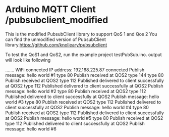 # Arduino MQTT Client /pubsubclient_modified
 
This is the modified PubsubClient library to support QoS 1 and Qos 2 
You can find the unmodified version of PubsubClient library.https://github.com/knolleary/pubsubclient

To test the QoS1 and QoS2, run the example project testPubSub.ino. output will look like following

.......
WiFi connected
IP address: 
192.168.225.87
connected
Publish message: hello world #1
 type 80
 Publish received at QOS2
 type 144
 type 80
 Publish received at QOS2
 type 112
 Published delivered to client successfully at QOS2
 type 112
 Published delivered to client successfully at QOS2
Publish message: hello world #2
 type 80
 Publish received at QOS2
 type 112
 Published delivered to client successfully at QOS2
Publish message: hello world #3
 type 80
 Publish received at QOS2
 type 112
 Published delivered to client successfully at QOS2
Publish message: hello world #4
 type 80
 Publish received at QOS2
 type 112
 Published delivered to client successfully at QOS2
Publish message: hello world #5
 type 80
 Publish received at QOS2
 type 112
 Published delivered to client successfully at QOS2
Publish message: hello world #6
